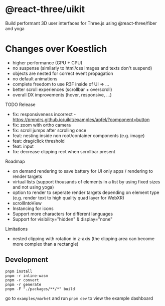 <h1>@react-three/uikit</h1>

Build performant 3D user interfaces for Three.js using @react-three/fiber and yoga

# Changes over Koestlich

- higher performance (GPU + CPU)
- no suspense (similarly to html/css images and texts don't suspend)
- objects are nested for correct event propagation
- no default animations
- complete freedom to use R3F inside of UI => <Content>...</Content>
- better scroll experiences (scrollbar + overscroll)
- overall DX improvements (hover, responsive, ...)

TODO Release

- fix: responsiveness incorrect - https://pmndrs.github.io/uikit/examples/apfel/?component=button
- fix: zoom with ortho camera
- fix: scroll jumps after scrolling once
- feat: nesting inside non root/container components (e.g. image)
- feat: drag/click threshold
- feat: input
- fix: decrease clipping rect when scrollbar present

Roadmap

- on demand rendering to save battery for UI only apps / rendering to render targets
- virtual lists (support thousands of elements in a list by using fixed sizes and not using yoga)
- option to render to seperate render targets depending on element type (e.g. render text to high quality quad layer for WebXR)
- scrollIntoView
- Instancing for icons
- Support more characters for different languages
- Support for visibility="hidden" & display="none"

Limitations

- nested clipping with rotation in z-axis (the clipping area can become more complex than a rectangle)

## Development

`pnpm install`  
`pnpm -r inline-wasm`  
`pnpm -r convert`  
`pnpm -r generate`  
`pnpm -F "./packages/**/*" build`

go to `examples/market` and run `pnpm dev` to view the example dashboard
